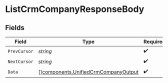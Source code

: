 # ListCrmCompanyResponseBody


## Fields

| Field                                                                                      | Type                                                                                       | Required                                                                                   | Description                                                                                |
| ------------------------------------------------------------------------------------------ | ------------------------------------------------------------------------------------------ | ------------------------------------------------------------------------------------------ | ------------------------------------------------------------------------------------------ |
| `PrevCursor`                                                                               | *string*                                                                                   | :heavy_check_mark:                                                                         | N/A                                                                                        |
| `NextCursor`                                                                               | *string*                                                                                   | :heavy_check_mark:                                                                         | N/A                                                                                        |
| `Data`                                                                                     | [][components.UnifiedCrmCompanyOutput](../../models/components/unifiedcrmcompanyoutput.md) | :heavy_check_mark:                                                                         | N/A                                                                                        |
